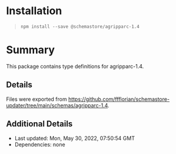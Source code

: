 # Installation
> `npm install --save @schemastore/agripparc-1.4`

# Summary
This package contains type definitions for agripparc-1.4.

## Details
Files were exported from https://github.com/ffflorian/schemastore-updater/tree/main/schemas/agripparc-1.4.

## Additional Details
* Last updated: Mon, May 30, 2022, 07:50:54 GMT
* Dependencies: none
